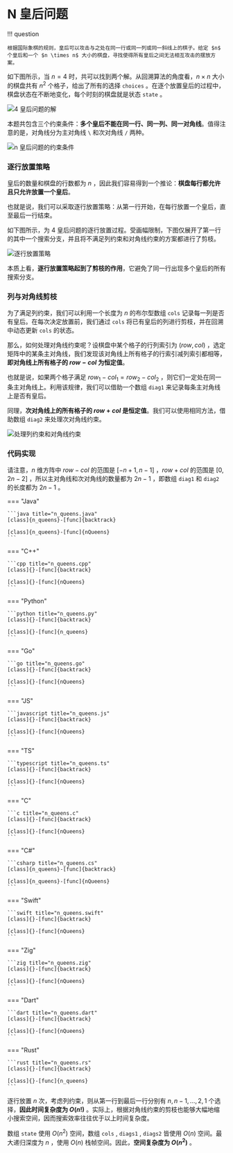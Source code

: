 # N 皇后问题

!!! question

    根据国际象棋的规则，皇后可以攻击与之处在同一行或同一列或同一斜线上的棋子。给定 $n$ 个皇后和一个 $n \times n$ 大小的棋盘，寻找使得所有皇后之间无法相互攻击的摆放方案。

如下图所示，当 $n = 4$ 时，共可以找到两个解。从回溯算法的角度看，$n \times n$ 大小的棋盘共有 $n^2$ 个格子，给出了所有的选择 `choices` 。在逐个放置皇后的过程中，棋盘状态在不断地变化，每个时刻的棋盘就是状态 `state` 。

![4 皇后问题的解](n_queens_problem.assets/solution_4_queens.png)

本题共包含三个约束条件：**多个皇后不能在同一行、同一列、同一对角线**。值得注意的是，对角线分为主对角线 `\` 和次对角线 `/` 两种。

![n 皇后问题的约束条件](n_queens_problem.assets/n_queens_constraints.png)

### 逐行放置策略

皇后的数量和棋盘的行数都为 $n$ ，因此我们容易得到一个推论：**棋盘每行都允许且只允许放置一个皇后**。

也就是说，我们可以采取逐行放置策略：从第一行开始，在每行放置一个皇后，直至最后一行结束。

如下图所示，为 $4$ 皇后问题的逐行放置过程。受画幅限制，下图仅展开了第一行的其中一个搜索分支，并且将不满足列约束和对角线约束的方案都进行了剪枝。

![逐行放置策略](n_queens_problem.assets/n_queens_placing.png)

本质上看，**逐行放置策略起到了剪枝的作用**，它避免了同一行出现多个皇后的所有搜索分支。

### 列与对角线剪枝

为了满足列约束，我们可以利用一个长度为 $n$ 的布尔型数组 `cols` 记录每一列是否有皇后。在每次决定放置前，我们通过 `cols` 将已有皇后的列进行剪枝，并在回溯中动态更新 `cols` 的状态。

那么，如何处理对角线约束呢？设棋盘中某个格子的行列索引为 $(row, col)$ ，选定矩阵中的某条主对角线，我们发现该对角线上所有格子的行索引减列索引都相等，**即对角线上所有格子的 $row - col$ 为恒定值**。

也就是说，如果两个格子满足 $row_1 - col_1 = row_2 - col_2$ ，则它们一定处在同一条主对角线上。利用该规律，我们可以借助一个数组 `diag1` 来记录每条主对角线上是否有皇后。

同理，**次对角线上的所有格子的 $row + col$ 是恒定值**。我们可以使用相同方法，借助数组 `diag2` 来处理次对角线约束。

![处理列约束和对角线约束](n_queens_problem.assets/n_queens_cols_diagonals.png)

### 代码实现

请注意，$n$ 维方阵中 $row - col$ 的范围是 $[-n + 1, n - 1]$ ，$row + col$ 的范围是 $[0, 2n - 2]$ ，所以主对角线和次对角线的数量都为 $2n - 1$ ，即数组 `diag1` 和 `diag2` 的长度都为 $2n - 1$ 。

=== "Java"

    ```java title="n_queens.java"
    [class]{n_queens}-[func]{backtrack}

    [class]{n_queens}-[func]{nQueens}
    ```

=== "C++"

    ```cpp title="n_queens.cpp"
    [class]{}-[func]{backtrack}

    [class]{}-[func]{nQueens}
    ```

=== "Python"

    ```python title="n_queens.py"
    [class]{}-[func]{backtrack}

    [class]{}-[func]{n_queens}
    ```

=== "Go"

    ```go title="n_queens.go"
    [class]{}-[func]{backtrack}

    [class]{}-[func]{nQueens}
    ```

=== "JS"

    ```javascript title="n_queens.js"
    [class]{}-[func]{backtrack}

    [class]{}-[func]{nQueens}
    ```

=== "TS"

    ```typescript title="n_queens.ts"
    [class]{}-[func]{backtrack}

    [class]{}-[func]{nQueens}
    ```

=== "C"

    ```c title="n_queens.c"
    [class]{}-[func]{backtrack}

    [class]{}-[func]{nQueens}
    ```

=== "C#"

    ```csharp title="n_queens.cs"
    [class]{n_queens}-[func]{backtrack}

    [class]{n_queens}-[func]{nQueens}
    ```

=== "Swift"

    ```swift title="n_queens.swift"
    [class]{}-[func]{backtrack}

    [class]{}-[func]{nQueens}
    ```

=== "Zig"

    ```zig title="n_queens.zig"
    [class]{}-[func]{backtrack}

    [class]{}-[func]{nQueens}
    ```

=== "Dart"

    ```dart title="n_queens.dart"
    [class]{}-[func]{backtrack}

    [class]{}-[func]{nQueens}
    ```

=== "Rust"

    ```rust title="n_queens.rs"
    [class]{}-[func]{backtrack}

    [class]{}-[func]{n_queens}
    ```

逐行放置 $n$ 次，考虑列约束，则从第一行到最后一行分别有 $n, n-1, \dots, 2, 1$ 个选择，**因此时间复杂度为 $O(n!)$** 。实际上，根据对角线约束的剪枝也能够大幅地缩小搜索空间，因而搜索效率往往优于以上时间复杂度。

数组 `state` 使用 $O(n^2)$ 空间，数组 `cols` , `diags1` , `diags2` 皆使用 $O(n)$ 空间。最大递归深度为 $n$ ，使用 $O(n)$ 栈帧空间。因此，**空间复杂度为 $O(n^2)$** 。
